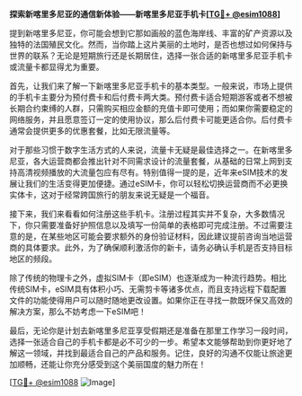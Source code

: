 **探索新喀里多尼亚的通信新体验——新喀里多尼亚手机卡[[TG💪+ @esim1088](https://t.me/s/esim1088)]**

提到新喀里多尼亚，你可能会想到它那如画般的蓝色海岸线、丰富的矿产资源以及独特的法国殖民文化。然而，当你踏上这片美丽的土地时，是否也想过如何保持与世界的联系？无论是短期旅行还是长期居住，选择一张合适的新喀里多尼亚手机卡或流量卡都显得尤为重要。

首先，让我们来了解一下新喀里多尼亚手机卡的基本类型。一般来说，市场上提供的手机卡主要分为预付费卡和后付费卡两大类。预付费卡适合短期游客或者不想被长期合约束缚的人群，只需购买相应金额的充值卡即可使用；而如果你需要稳定的网络服务，并且愿意签订一定的使用协议，那么后付费卡可能更适合你。后付费卡通常会提供更多的优惠套餐，比如无限流量等。

对于那些习惯于数字生活方式的人来说，流量卡无疑是最佳选择之一。在新喀里多尼亚，各大运营商都会推出针对不同需求设计的流量套餐，从基础的日常上网到支持高清视频播放的大流量包应有尽有。特别值得一提的是，近年来eSIM技术的发展让我们的生活变得更加便捷。通过eSIM卡，你可以轻松切换运营商而不必更换实体卡，这对于经常跨国旅行的朋友来说无疑是一个福音。

接下来，我们来看看如何注册这些手机卡。注册过程其实并不复杂，大多数情况下，你只需要准备好护照信息以及填写一份简单的表格即可完成注册。不过需要注意的是，在某些地区可能会要求额外的身份验证材料，因此建议提前咨询当地运营商的具体要求。此外，为了确保顺利激活你的新卡，请务必确认手机是否支持目标地区的频段。

除了传统的物理卡之外，虚拟SIM卡（即eSIM）也逐渐成为一种流行趋势。相比传统SIM卡，eSIM具有体积小巧、无需剪卡等诸多优点，而且支持远程下载配置文件的功能使得用户可以随时随地更改设置。如果你正在寻找一款既环保又高效的解决方案，那么不妨考虑一下eSIM吧！

最后，无论你是计划去新喀里多尼亚享受假期还是准备在那里工作学习一段时间，选择一张适合自己的手机卡都是必不可少的一步。希望本文能够帮助到你更好地了解这一领域，并找到最适合自己的产品和服务。记住，良好的沟通不仅能让旅途更加顺畅，还能让你充分感受到这个美丽国度的魅力所在！

[[TG💪+ @esim1088](https://t.me/s/esim1088) ![Image](https://i.postimg.cc/4NQfJmqS/Snipaste-2025-05-13-00-14-12.png)]